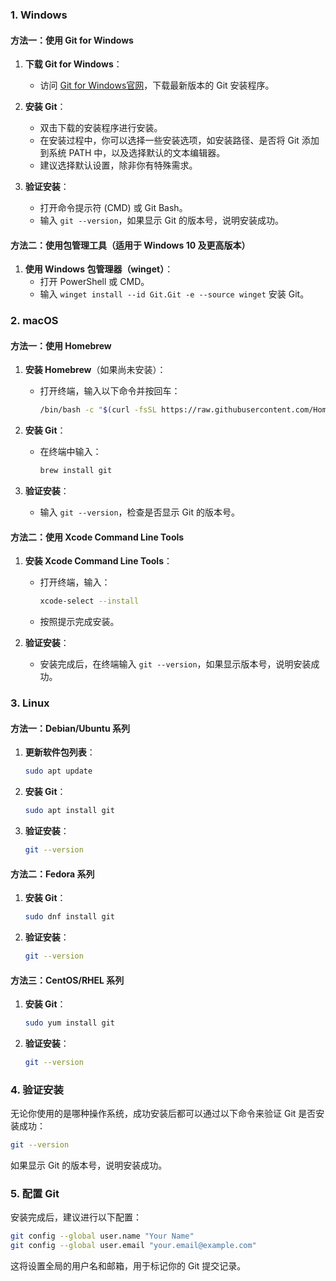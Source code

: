 ### 1. **Windows**

#### 方法一：使用 Git for Windows
1. **下载 Git for Windows**：
   - 访问 [Git for Windows官网](https://gitforwindows.org/)，下载最新版本的 Git 安装程序。

2. **安装 Git**：
   - 双击下载的安装程序进行安装。
   - 在安装过程中，你可以选择一些安装选项，如安装路径、是否将 Git 添加到系统 PATH 中，以及选择默认的文本编辑器。
   - 建议选择默认设置，除非你有特殊需求。

3. **验证安装**：
   - 打开命令提示符 (CMD) 或 Git Bash。
   - 输入 `git --version`，如果显示 Git 的版本号，说明安装成功。

#### 方法二：使用包管理工具（适用于 Windows 10 及更高版本）
1. **使用 Windows 包管理器（winget）**：
   - 打开 PowerShell 或 CMD。
   - 输入 `winget install --id Git.Git -e --source winget` 安装 Git。

### 2. **macOS**

#### 方法一：使用 Homebrew
1. **安装 Homebrew**（如果尚未安装）：
   - 打开终端，输入以下命令并按回车：
     ```bash
     /bin/bash -c "$(curl -fsSL https://raw.githubusercontent.com/Homebrew/install/HEAD/install.sh)"
     ```

2. **安装 Git**：
   - 在终端中输入：
     ```bash
     brew install git
     ```

3. **验证安装**：
   - 输入 `git --version`，检查是否显示 Git 的版本号。

#### 方法二：使用 Xcode Command Line Tools
1. **安装 Xcode Command Line Tools**：
   - 打开终端，输入：
     ```bash
     xcode-select --install
     ```
   - 按照提示完成安装。

2. **验证安装**：
   - 安装完成后，在终端输入 `git --version`，如果显示版本号，说明安装成功。

### 3. **Linux**

#### 方法一：Debian/Ubuntu 系列
1. **更新软件包列表**：
   ```bash
   sudo apt update
   ```

2. **安装 Git**：
   ```bash
   sudo apt install git
   ```

3. **验证安装**：
   ```bash
   git --version
   ```

#### 方法二：Fedora 系列
1. **安装 Git**：
   ```bash
   sudo dnf install git
   ```

2. **验证安装**：
   ```bash
   git --version
   ```

#### 方法三：CentOS/RHEL 系列
1. **安装 Git**：
   ```bash
   sudo yum install git
   ```

2. **验证安装**：
   ```bash
   git --version
   ```

### 4. **验证安装**
无论你使用的是哪种操作系统，成功安装后都可以通过以下命令来验证 Git 是否安装成功：
```bash
git --version
```
如果显示 Git 的版本号，说明安装成功。

### 5. **配置 Git**
安装完成后，建议进行以下配置：
```bash
git config --global user.name "Your Name"
git config --global user.email "your.email@example.com"
```
这将设置全局的用户名和邮箱，用于标记你的 Git 提交记录。